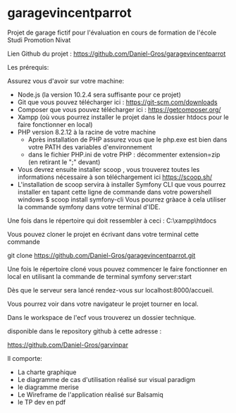 # garagevincentparrot
Projet de garage fictif pour l'évaluation en cours de formation de l'école Studi Promotion Nivat

Lien Github du projet : https://github.com/Daniel-Gros/garagevincentparrot

Les prérequis:

Assurez vous d'avoir sur votre machine:
- Node.js (la version 10.2.4 sera suffisante pour ce projet)
- Git que vous pouvez télécharger ici : https://git-scm.com/downloads
- Composer que vous pouvez télécharger ici : https://getcomposer.org/
- Xampp (où vous pourrez installer le projet dans le dossier htdocs pour le faire fonctionner en local) 
- PHP version 8.2.12 à la racine de votre machine
  - Après installation de PHP assurez vous que le php.exe est bien dans votre PATH des variables d'environnement
  - dans le fichier PHP.ini de votre PHP : décommenter extension=zip (en retirant le ";" devant)
- Vous devrez ensuite installer scoop , vous trouverez toutes les informations nécessaire à son téléchargement ici https://scoop.sh/
- L'installation de scoop servira à installer Symfony CLI que vous pourrez installer en tapant cette ligne de commande dans votre powershell windows $ scoop install symfony-cli
  Vous pourrez gràace à cela utiliser la commande symfony dans votre terminal d'IDE.

Une fois dans le répertoire qui doit ressembler à ceci :
C:\xampp\htdocs

Vous pouvez cloner le projet en écrivant dans votre terminal cette commande 

git clone https://github.com/Daniel-Gros/garagevincentparrot.git

Une fois le répertoire cloné vous pouvez commencer le faire fonctionner en local en utilisant la commande de terminal symfony server:start

Dès que le serveur sera lancé rendez-vous sur localhost:8000/accueil.

Vous pourrez voir dans votre navigateur le projet tourner en local.

Dans le workspace de l'ecf vous trouverez un dossier technique.

disponible dans le repository github à cette adresse :

https://github.com/Daniel-Gros/garvinpar



Il comporte:

- La charte graphique
- Le diagramme de cas d'utilisation réalisé sur visual paradigm
- le diagramme merise
- Le Wireframe de l'application réalisé sur Balsamiq
- le TP dev en pdf





